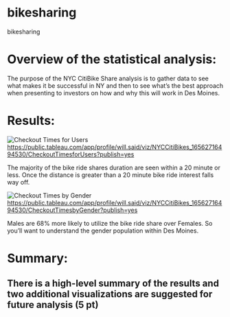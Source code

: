 # bikesharing
bikesharing

# Overview of the statistical analysis:

The purpose of the NYC CitiBike Share analysis is to gather data to see what makes it be successful in NY and then to see what’s the best approach when presenting to investors on how and why this will work in Des Moines.

# Results:

![Checkout Times for Users](https://user-images.githubusercontent.com/101777677/175834679-3440c729-77a6-4744-8d31-61a5f824f9a6.JPG)
https://public.tableau.com/app/profile/will.said/viz/NYCCitiBikes_16562716494530/CheckoutTimesforUsers?publish=yes

The majority of the bike ride shares duration are seen within a 20 minute or less. Once the distance is greater than a 20 minute bike ride interest falls way off.

![Checkout Times by Gender](https://user-images.githubusercontent.com/101777677/175834760-dfcb8a26-c7d7-45b7-911a-fe39dc076186.JPG)
https://public.tableau.com/app/profile/will.said/viz/NYCCitiBikes_16562716494530/CheckoutTimesbyGender?publish=yes

Males are 68% more likely to utilize the bike ride share over Females. So you’ll want to understand the gender population within Des Moines.

# Summary:

## There is a high-level summary of the results and two additional visualizations are suggested for future analysis (5 pt)
